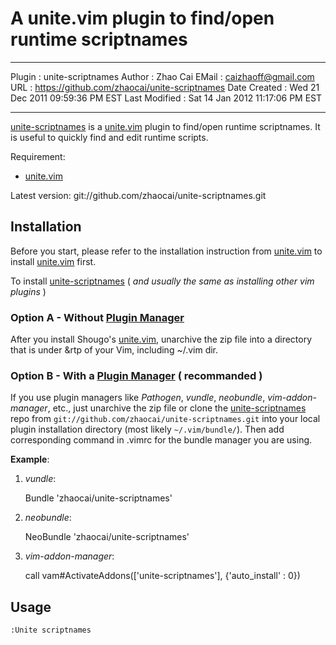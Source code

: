 # A unite.vim plugin to find/open runtime scriptnames

------------- - ----------------------------------------------------------
Plugin        : unite-scriptnames
Author        : Zhao Cai
EMail         : caizhaoff@gmail.com
URL           : https://github.com/zhaocai/unite-scriptnames
Date Created  : Wed 21 Dec 2011 09:59:36 PM EST
Last Modified : Sat 14 Jan 2012 11:17:06 PM EST
------------- - ----------------------------------------------------------

[unite-scriptnames][unite-scriptnames] is a [unite.vim][unite] plugin to
find/open runtime scriptnames. It is useful to quickly find and edit runtime scripts.

Requirement:

+ [unite.vim][unite]

Latest version: git://github.com/zhaocai/unite-scriptnames.git

## Installation

Before you start, please refer to the installation instruction from [unite.vim][unite] to install [unite.vim][unite] first.

To install [unite-scriptnames][unite-scriptnames] ( *and usually the same as installing other vim plugins* )



### **Option A** - Without [Plugin Manager][vim-plugin-manager]

After you install Shougo's [unite.vim][unite], unarchive the zip file into a directory
that is under &rtp of your Vim, including ~/.vim dir.

### **Option B** - With a [Plugin Manager][vim-plugin-manager] ( **recommanded** )

If you use plugin managers like *Pathogen*, *vundle*,
*neobundle*, *vim-addon-manager*, etc., just unarchive the zip file or clone the
[unite-scriptnames][unite-scriptnames] repo from
`git://github.com/zhaocai/unite-scriptnames.git` into your local plugin installation directory
(most likely `~/.vim/bundle/`). Then add corresponding command in .vimrc for the
bundle manager you are using.


**Example**:

1. *vundle*:

    Bundle 'zhaocai/unite-scriptnames'

2. *neobundle*:

    NeoBundle 'zhaocai/unite-scriptnames'

3. *vim-addon-manager*:

    call vam#ActivateAddons(['unite-scriptnames'], {'auto_install' : 0})



## Usage

    :Unite scriptnames





[unite]: https://github.com/Shougo/unite.vim
[unite-scriptnames]: https://github.com/zhaocai/unite-scriptnames
[vim-plugin-manager]: http://vim-scripts.org/vim/tools.html "Vim Plugin Manangers"
